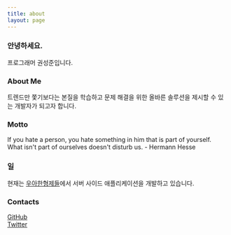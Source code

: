 ```yaml
---
title: about
layout: page
---
```


### 안녕하세요.
프로그래머 권성준입니다.

### About Me

트렌드만 쫓기보다는 본질을 학습하고 문제 해결을 위한 올바른 솔루션을 제시할 수 있는 개발자가 되고자 합니다.

### Motto
If you hate a person, you hate something in him that is part of yourself. What isn't part of ourselves doesn't disturb us. - Hermann Hesse

### 일
현재는 [우아한형제들](https://www.woowahan.com)에서 서버 사이드 애플리케이션을 개발하고 있습니다.

### Contacts
[GitHub](https://github.com/gwonsungjun)   
[Twitter](https://twitter.com/kwen5600)
